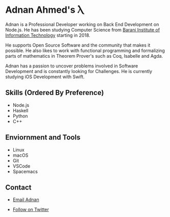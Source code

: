
# Adnan Ahmed's Ⲗ 

Adnan is a Professional Developer working on Back End Development on Node.js. He has been studying Computer Science from [Barani Institute of Information Technology](https:\\www.biit.edu.pk) starting in 2018. 

He supports Open Source Software and the community that makes it possible. He also likes to work with functional programming and formalizing parts of mathematics in Theorem Prover's such as Coq, Isabelle and Agda.

Adnan has a passion to uncover problems involved in Software Development and is constantly looking for Challenges. He is currently studying iOS Development with Swift.

## Skills (Ordered By Preference)
- Node.js
- Haskell
- Python
- C++


## Enviornment and Tools
- Linux 
- macOS 
- Git
- VSCode
- Spacemacs

## Contact
- [Email Adnan](mailtoadnan.ahmed@gmail.com)

- [Follow on Twitter](twitter.com/adnaahm)
